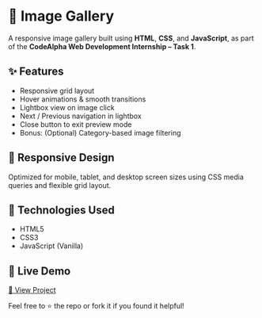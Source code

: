 # 📸 Image Gallery

A responsive image gallery built using **HTML**, **CSS**, and **JavaScript**, as part of the **CodeAlpha Web Development Internship – Task 1**.

## ✨ Features
- Responsive grid layout
- Hover animations & smooth transitions
- Lightbox view on image click
- Next / Previous navigation in lightbox
- Close button to exit preview mode
- Bonus: (Optional) Category-based image filtering

## 📱 Responsive Design
Optimized for mobile, tablet, and desktop screen sizes using CSS media queries and flexible grid layout.

## 🔧 Technologies Used
- HTML5
- CSS3
- JavaScript (Vanilla)

## 🚀 Live Demo
[🔗 View Project](https://rohitdvplr.github.io/CodeAlpha_ImageGalleryy/)  

Feel free to ⭐ the repo or fork it if you found it helpful!
